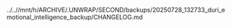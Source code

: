 ../..//mnt/h/ARCHIVE/.UNWRAP/SECOND/backups/20250728_132733_duri_emotional_intelligence_backup/CHANGELOG.md